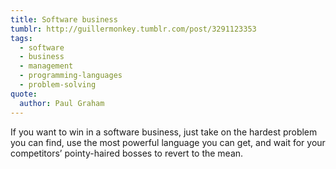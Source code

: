 ```yaml
---
title: Software business
tumblr: http://guillermonkey.tumblr.com/post/3291123353
tags:
  - software
  - business
  - management
  - programming-languages
  - problem-solving
quote:
  author: Paul Graham
---
```


If you want to win in a software business, just take on the hardest problem you can find, use the most powerful language you can get, and wait for your competitors’ pointy-haired bosses to revert to the mean.
